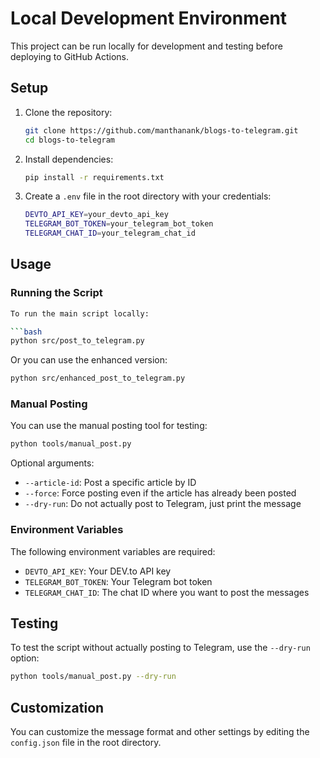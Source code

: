 # Local Development Environment

This project can be run locally for development and testing before deploying to GitHub Actions.

## Setup

1. Clone the repository:

   ```bash
   git clone https://github.com/manthanank/blogs-to-telegram.git
   cd blogs-to-telegram
   ```

2. Install dependencies:

   ```bash
   pip install -r requirements.txt
   ```

3. Create a `.env` file in the root directory with your credentials:

   ```bash
   DEVTO_API_KEY=your_devto_api_key
   TELEGRAM_BOT_TOKEN=your_telegram_bot_token
   TELEGRAM_CHAT_ID=your_telegram_chat_id
   ```

## Usage

### Running the Script

```bash
To run the main script locally:

```bash
python src/post_to_telegram.py
```

Or you can use the enhanced version:

```bash
python src/enhanced_post_to_telegram.py
```

### Manual Posting

You can use the manual posting tool for testing:

```bash
python tools/manual_post.py
```

Optional arguments:

- `--article-id`: Post a specific article by ID
- `--force`: Force posting even if the article has already been posted
- `--dry-run`: Do not actually post to Telegram, just print the message

### Environment Variables

The following environment variables are required:

- `DEVTO_API_KEY`: Your DEV.to API key
- `TELEGRAM_BOT_TOKEN`: Your Telegram bot token
- `TELEGRAM_CHAT_ID`: The chat ID where you want to post the messages

## Testing

To test the script without actually posting to Telegram, use the `--dry-run` option:

```bash
python tools/manual_post.py --dry-run
```

## Customization

You can customize the message format and other settings by editing the `config.json` file in the root directory.
